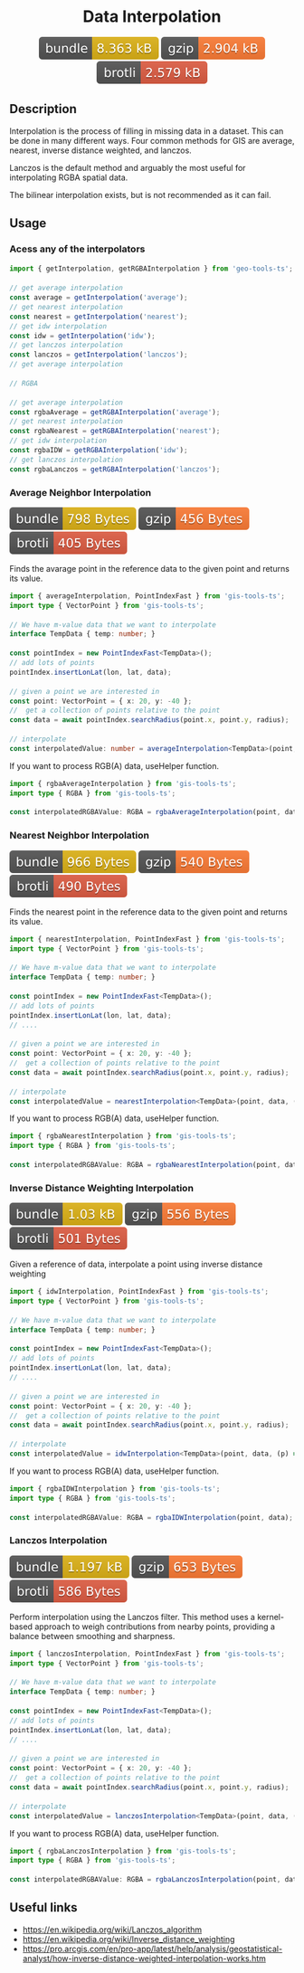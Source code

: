 <h1 style="text-align: center;">
  <div align="center">Data Interpolation</div>
</h1>

<p align="center">
  <img src="../../assets/badges/interpolators-file.svg" alt="interpolators-file-ts">
  <img src="../../assets/badges/interpolators-gzip.svg" alt="interpolators-gzip-ts">
  <img src="../../assets/badges/interpolators-brotli.svg" alt="interpolators-brotli-ts">
</p>

## Description

Interpolation is the process of filling in missing data in a dataset. This can be done in many different ways. Four common methods for GIS are average, nearest, inverse distance weighted, and lanczos.

Lanczos is the default method and arguably the most useful for interpolating RGBA spatial data.

The bilinear interpolation exists, but is not recommended as it can fail.

## Usage

### Acess any of the interpolators

```ts
import { getInterpolation, getRGBAInterpolation } from 'geo-tools-ts';

// get average interpolation
const average = getInterpolation('average');
// get nearest interpolation
const nearest = getInterpolation('nearest');
// get idw interpolation
const idw = getInterpolation('idw');
// get lanczos interpolation
const lanczos = getInterpolation('lanczos');
// get average interpolation

// RGBA

// get average interpolation
const rgbaAverage = getRGBAInterpolation('average');
// get nearest interpolation
const rgbaNearest = getRGBAInterpolation('nearest');
// get idw interpolation
const rgbaIDW = getRGBAInterpolation('idw');
// get lanczos interpolation
const rgbaLanczos = getRGBAInterpolation('lanczos');
```

### Average Neighbor Interpolation

![AvgInterp File Badge][averageInterpFileBadge] ![AvgInterp Gzip Badge][averageInterpGzipBadge] ![AvgInterp Brotli Badge][averageInterpBrotliBadge]

[averageInterpFileBadge]: ../../assets/badges/averageInterp-file.svg
[averageInterpGzipBadge]: ../../assets/badges/averageInterp-gzip.svg
[averageInterpBrotliBadge]: ../../assets/badges/averageInterp-brotli.svg

Finds the avarage point in the reference data to the given point and returns its value.

```ts
import { averageInterpolation, PointIndexFast } from 'gis-tools-ts';
import type { VectorPoint } from 'gis-tools-ts';

// We have m-value data that we want to interpolate
interface TempData { temp: number; }

const pointIndex = new PointIndexFast<TempData>();
// add lots of points
pointIndex.insertLonLat(lon, lat, data);

// given a point we are interested in
const point: VectorPoint = { x: 20, y: -40 };
//  get a collection of points relative to the point
const data = await pointIndex.searchRadius(point.x, point.y, radius);

// interpolate
const interpolatedValue: number = averageInterpolation<TempData>(point, data, (p) => p.m.temp);
```

If you want to process RGB(A) data, useHelper function.

```ts
import { rgbaAverageInterpolation } from 'gis-tools-ts';
import type { RGBA } from 'gis-tools-ts';

const interpolatedRGBAValue: RGBA = rgbaAverageInterpolation(point, data);
```

### Nearest Neighbor Interpolation

![NearInterp File Badge][nearestInterpFileBadge] ![NearInterp Gzip Badge][nearestInterpGzipBadge] ![NearInterp Brotli Badge][nearestInterpBrotliBadge]

[nearestInterpFileBadge]: ../../assets/badges/nearestInterp-file.svg
[nearestInterpGzipBadge]: ../../assets/badges/nearestInterp-gzip.svg
[nearestInterpBrotliBadge]: ../../assets/badges/nearestInterp-brotli.svg

Finds the nearest point in the reference data to the given point and returns its value.

```ts
import { nearestInterpolation, PointIndexFast } from 'gis-tools-ts';
import type { VectorPoint } from 'gis-tools-ts';

// We have m-value data that we want to interpolate
interface TempData { temp: number; }

const pointIndex = new PointIndexFast<TempData>();
// add lots of points
pointIndex.insertLonLat(lon, lat, data);
// ....

// given a point we are interested in
const point: VectorPoint = { x: 20, y: -40 };
//  get a collection of points relative to the point
const data = await pointIndex.searchRadius(point.x, point.y, radius);

// interpolate
const interpolatedValue = nearestInterpolation<TempData>(point, data, (p) => p.m.temp);
```

If you want to process RGB(A) data, useHelper function.

```ts
import { rgbaNearestInterpolation } from 'gis-tools-ts';
import type { RGBA } from 'gis-tools-ts';

const interpolatedRGBAValue: RGBA = rgbaNearestInterpolation(point, data);
```

### Inverse Distance Weighting Interpolation

![IDWInterp File Badge][idwInterpFileBadge] ![IDWInterp Gzip Badge][idwInterpGzipBadge] ![IDWInterp Brotli Badge][idwInterpBrotliBadge]

[idwInterpFileBadge]: ../../assets/badges/idwInterp-file.svg
[idwInterpGzipBadge]: ../../assets/badges/idwInterp-gzip.svg
[idwInterpBrotliBadge]: ../../assets/badges/idwInterp-brotli.svg

Given a reference of data, interpolate a point using inverse distance weighting

```ts
import { idwInterpolation, PointIndexFast } from 'gis-tools-ts';
import type { VectorPoint } from 'gis-tools-ts';

// We have m-value data that we want to interpolate
interface TempData { temp: number; }

const pointIndex = new PointIndexFast<TempData>();
// add lots of points
pointIndex.insertLonLat(lon, lat, data);
// ....

// given a point we are interested in
const point: VectorPoint = { x: 20, y: -40 };
//  get a collection of points relative to the point
const data = await pointIndex.searchRadius(point.x, point.y, radius);

// interpolate
const interpolatedValue = idwInterpolation<TempData>(point, data, (p) => p.m.temp);
```

If you want to process RGB(A) data, useHelper function.

```ts
import { rgbaIDWInterpolation } from 'gis-tools-ts';
import type { RGBA } from 'gis-tools-ts';

const interpolatedRGBAValue: RGBA = rgbaIDWInterpolation(point, data);
```

### Lanczos Interpolation

![LancInterp File Badge][lanczosInterpFileBadge] ![LancInterp Gzip Badge][lanczosInterpGzipBadge] ![LancInterp Brotli Badge][lanczosInterpBrotliBadge]

[lanczosInterpFileBadge]: ../../assets/badges/lanczosInterp-file.svg
[lanczosInterpGzipBadge]: ../../assets/badges/lanczosInterp-gzip.svg
[lanczosInterpBrotliBadge]: ../../assets/badges/lanczosInterp-brotli.svg

Perform interpolation using the Lanczos filter. This method uses a kernel-based approach to weigh contributions from nearby points, providing a balance between smoothing and sharpness.

```ts
import { lanczosInterpolation, PointIndexFast } from 'gis-tools-ts';
import type { VectorPoint } from 'gis-tools-ts';

// We have m-value data that we want to interpolate
interface TempData { temp: number; }

const pointIndex = new PointIndexFast<TempData>();
// add lots of points
pointIndex.insertLonLat(lon, lat, data);
// ....

// given a point we are interested in
const point: VectorPoint = { x: 20, y: -40 };
//  get a collection of points relative to the point
const data = await pointIndex.searchRadius(point.x, point.y, radius);

// interpolate
const interpolatedValue = lanczosInterpolation<TempData>(point, data, (p) => p.m.temp);
```

If you want to process RGB(A) data, useHelper function.

```ts
import { rgbaLanczosInterpolation } from 'gis-tools-ts';
import type { RGBA } from 'gis-tools-ts';

const interpolatedRGBAValue: RGBA = rgbaLanczosInterpolation(point, data);
```

## Useful links

- <https://en.wikipedia.org/wiki/Lanczos_algorithm>
- <https://en.wikipedia.org/wiki/Inverse_distance_weighting>
- <https://pro.arcgis.com/en/pro-app/latest/help/analysis/geostatistical-analyst/how-inverse-distance-weighted-interpolation-works.htm>
